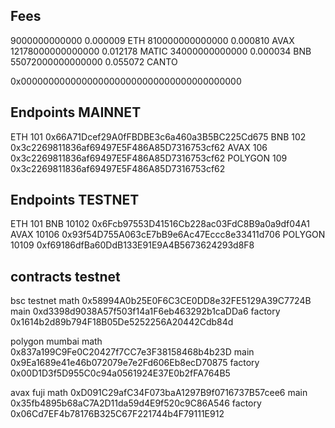 ## Fees

9000000000000       0.000009 ETH
810000000000000     0.000810 AVAX
12178000000000000   0.012178 MATIC
34000000000000      0.000034 BNB
55072000000000000   0.055072 CANTO

0x0000000000000000000000000000000000000000
## Endpoints MAINNET
ETH 101 0x66A71Dcef29A0fFBDBE3c6a460a3B5BC225Cd675
BNB 102 0x3c2269811836af69497E5F486A85D7316753cf62
AVAX 106 0x3c2269811836af69497E5F486A85D7316753cf62
POLYGON 109 0x3c2269811836af69497E5F486A85D7316753cf62

## Endpoints TESTNET
ETH 101 
BNB 10102 0x6Fcb97553D41516Cb228ac03FdC8B9a0a9df04A1
AVAX 10106 0x93f54D755A063cE7bB9e6Ac47Eccc8e33411d706
POLYGON 10109 0xf69186dfBa60DdB133E91E9A4B5673624293d8F8


## contracts testnet
bsc testnet
 math 0x58994A0b25E0F6C3CE0DD8e32FE5129A39C7724B
 main 0xd3398d9038A57f503f14a1F6eb463292b1caDDa6
 factory 0x1614b2d89b794F18B05De5252256A20442Cdb84d

polygon mumbai
 math 0x837a199C9Fe0C20427f7CC7e3F38158468b4b23D
 main 0x9Ea1689e41e46b072079e7e2Fd606Eb8ecD70875
 factory 0x00D1D3f5D955C0c94a0561924E37E0b2fFA764B5

avax fuji
 math 0xD091C29afC34F073baA1297B9f0716737B57cee6
 main 0x35fb4895b68aC7A2D11da59d4E9f520c9C86A546
 factory 0x06Cd7EF4b78176B325C67F221744b4F79111E912
